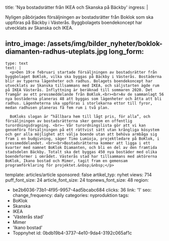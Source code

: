 title: 'Nya bostadsrätter från IKEA och Skanska på Bäckby'
ingress: |
  <p>Nyligen påbörjades försäljningen av bostadsrätter från Boklok som ska uppföras på Bäckby i Västerås. Byggbolagets boendekoncept har utvecklats av Skanska och IKEA.
  </p>
  
intro_image: /assets/img/bilder_nyheter/boklok-diamanten-radhus-uteplats.jpg
long_form:
  -
    type: text
    text: |
      <p>Den 19:e februari startade försäljningen av bostadsrätter från byggbolaget BoKlok, vilka ska byggas på Bäckby i Västerås. Bostäderna blir av typerna lägenheter och radhus. Bolagets boendekoncept har utvecklats av Skanska tillsammans med IKEA, och säljstarten ägde rum på IKEA Västerås. Inflyttning är beräknad till sommaren 2020. Det framgår av ett pressmeddelande från BoKlok.<br><br>Av de sammanlagt 56 nya bostäderna planeras 48 att byggas som lägenheter och åtta att bli radhus. Lägenheterna ska uppföras i storlekarna ettor till fyror, medan radhusen planeras få fem rum i två plan.  
      
      BoKloks slogan är “hållbara hem till lågt pris, för alla”, och försäljningen av bostadsrätterna sker genom en offentlig turordningsdragning. <br>– Vår turordningslista gör att vi kan genomföra försäljningen på ett rättvist sätt utan krångliga kösystem och ger alla möjlighet att välja boende utan att behöva armbåga sig fram i en budgivning, säger Timo Lumioja, projektledare på BoKlok, i pressmeddelandet. <br><br>Bostadsrätterna kommer att ligga i ett kvarter med namnet BoKlok Diamanten, och bli en del av den framtida stadsdelen Bäckby. Totalt ska det byggas 450 nya bostäder med olika boendeformer i området. Västerås stad har tillsammans med aktörerna BoKlok, Ikano bostad och Mimer, tagit fram en gemensam programförklaring för projektet.&nbsp;&nbsp;</p>
      
template: articles/article
sponsored: false
artikel_typ: nyhet
views: 714
puff_font_size: 24
article_font_size: 24
topnews_font_size: 48
region:
  - be2b6036-73b1-4f95-9957-4ad5bcabc684
clicks: 36
link: '1'
seo:
  change_frequency: daily
categories: nyproduktion
tags:
  - BoKlok
  - Skanska
  - IKEA
  - 'Västerås stad'
  - Mimer
  - 'Ikano bostad'
  - Toppnyhet
id: 0bdb19b4-3737-4e10-9da4-3192c065af1c

